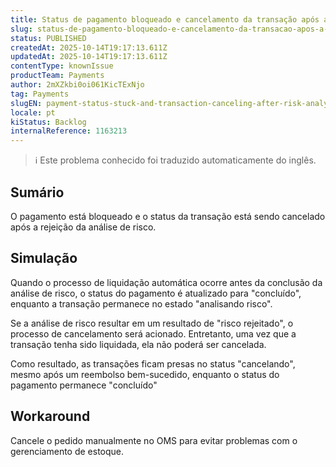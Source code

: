 ```yaml
---
title: Status de pagamento bloqueado e cancelamento da transação após a rejeição da análise de risco
slug: status-de-pagamento-bloqueado-e-cancelamento-da-transacao-apos-a-rejeicao-da-analise-de-risco
status: PUBLISHED
createdAt: 2025-10-14T19:17:13.611Z
updatedAt: 2025-10-14T19:17:13.611Z
contentType: knownIssue
productTeam: Payments
author: 2mXZkbi0oi061KicTExNjo
tag: Payments
slugEN: payment-status-stuck-and-transaction-canceling-after-risk-analysis-rejected
locale: pt
kiStatus: Backlog
internalReference: 1163213
---
```


>ℹ️ Este problema conhecido foi traduzido automaticamente do inglês.

## Sumário


O pagamento está bloqueado e o status da transação está sendo cancelado após a rejeição da análise de risco.

## Simulação


Quando o processo de liquidação automática ocorre antes da conclusão da análise de risco, o status do pagamento é atualizado para "concluído", enquanto a transação permanece no estado "analisando risco".

Se a análise de risco resultar em um resultado de "risco rejeitado", o processo de cancelamento será acionado. Entretanto, uma vez que a transação tenha sido liquidada, ela não poderá ser cancelada.

Como resultado, as transações ficam presas no status "cancelando", mesmo após um reembolso bem-sucedido, enquanto o status do pagamento permanece "concluído"
## Workaround



Cancele o pedido manualmente no OMS para evitar problemas com o gerenciamento de estoque.



